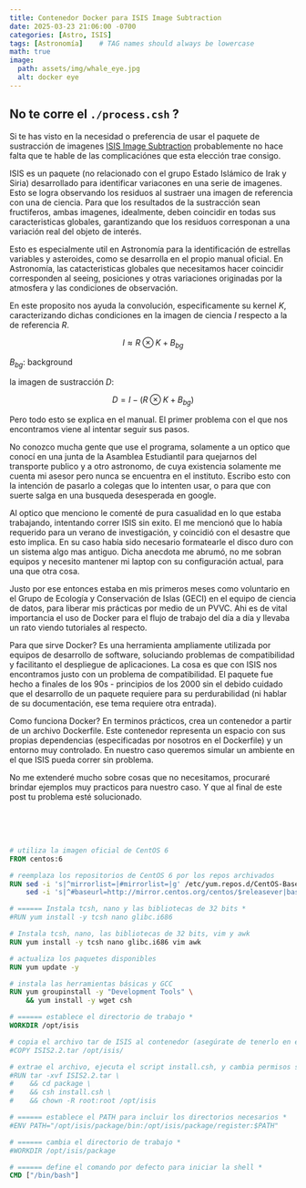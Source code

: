 ```yaml
---
title: Contenedor Docker para ISIS Image Subtraction
date: 2025-03-23 21:06:00 -0700
categories: [Astro, ISIS]
tags: [Astronomía]    # TAG names should always be lowercase
math: true
image:
  path: assets/img/whale_eye.jpg
  alt: docker eye
---
```


## No te corre el `./process.csh` ?

Si te has visto en la necesidad o preferencia de usar el paquete de sustracción de imagenes [ISIS Image Subtraction](https://www.iap.fr/useriap/alard/package.html) probablemente no hace falta que te hable de las complicaciónes que esta elección trae consigo. 

ISIS es un paquete (no relacionado con el grupo Estado Islámico de Irak y Siria) desarrollado para identificar variacones en una serie de imagenes. Esto se logra observando los residuos al sustraer una imagen de referencia con una de ciencia. Para que los resultados de la sustracción sean fructiferos, ambas imagenes, idealmente, deben coincidir en todas sus caracteristicas globales, garantizando que los residuos corresponan a una variación real del objeto de interés. 


Esto es especialmente util en Astronomía para la identificación de estrellas variables y asteroides, como se desarrolla en el propio manual oficial. En Astronomía, las catacteristicas globales que necesitamos hacer coincidir corresponden al seeing, posiciones y otras variaciones originadas por la atmosfera y las condiciones de observación.

En este proposito nos ayuda la convolución, especificamente su kernel $K$, caracterizando dichas condiciones en la imagen de ciencia $I$ respecto a la de referencia $R$.

$$
  I \approx R \otimes K + B_{bg}
$$

$B_{bg}$: background

la imagen de sustracción $D$: 

$$
  D = I - ( R \otimes K + B_{bg})
$$

Pero todo esto se explica en el manual. El primer problema con el que nos encontramos viene al intentar seguir sus pasos.

No conozco mucha gente que use el programa, solamente a un optico que conocí en una junta de la Asamblea Estudiantil para quejarnos del transporte publico y a otro astronomo, de cuya existencia solamente me cuenta mi asesor pero nunca se encuentra en el instituto. Escribo esto con la intención de pasarlo a colegas que lo intenten usar, o para que con suerte salga en una busqueda desesperada en google. 

Al optico que menciono le comenté de pura casualidad en lo que estaba trabajando, intentando correr ISIS sin exito. El me mencionó que lo había requerido para un verano de investigación, y coincidió con el desastre que esto implica. En su caso había sido necesario formatearle el disco duro con un sistema algo mas antiguo. Dicha anecdota me abrumó, no me sobran equipos y necesito mantener mi laptop con su configuración actual, para una que otra cosa. 

Justo por ese entonces estaba en mis primeros meses como voluntario en el Grupo de Ecología y Conservación de Islas (GECI) en el equipo de ciencia de datos, para liberar mis prácticas por medio de un PVVC. Ahi es de vital importancia el uso de Docker para el flujo de trabajo del día a día y llevaba un rato viendo tutoriales al respecto. 

Para que sirve Docker? Es una herramienta ampliamente utilizada por equipos de desarrollo de software, soluciando problemas de compatibilidad y facilitanto el despliegue de aplicaciones. La cosa es que con ISIS nos encontramos justo con un problema de compatibilidad. El paquete fue hecho a finales de los 90s - principios de los 2000 sin el debido cuidado que el desarrollo de un paquete requiere para su perdurabilidad (ni hablar de su documentación, ese tema requiere otra entrada). 

Como funciona Docker? En terminos prácticos, crea un contenedor a partir de un archivo Dockerfile. Este contenedor representa un espacio con sus propias dependencias (especificadas por nosotros en el Dockerfile) y un entorno muy controlado. En nuestro caso queremos simular un ambiente en el que ISIS pueda correr sin problema. 

No me extenderé mucho sobre cosas que no necesitamos, procuraré brindar ejemplos muy practicos para nuestro caso. Y que al final de este post tu problema esté solucionado. 

<br>
<br>
<br>


```dockerfile
# utiliza la imagen oficial de CentOS 6
FROM centos:6

# reemplaza los repositorios de CentOS 6 por los repos archivados
RUN sed -i 's|^mirrorlist=|#mirrorlist=|g' /etc/yum.repos.d/CentOS-Base.repo && \
    sed -i 's|^#baseurl=http://mirror.centos.org/centos/$releasever|baseurl=http://vault.centos.org/6.10|g' /etc/yum.repos.d/CentOS-Base.repo

# ====== Instala tcsh, nano y las bibliotecas de 32 bits *
#RUN yum install -y tcsh nano glibc.i686

# Instala tcsh, nano, las bibliotecas de 32 bits, vim y awk
RUN yum install -y tcsh nano glibc.i686 vim awk

# actualiza los paquetes disponibles
RUN yum update -y

# instala las herramientas básicas y GCC
RUN yum groupinstall -y "Development Tools" \
    && yum install -y wget csh

# ====== establece el directorio de trabajo *
WORKDIR /opt/isis

# copia el archivo tar de ISIS al contenedor (asegúrate de tenerlo en el mismo directorio que tu Dockerfile)
#COPY ISIS2.2.tar /opt/isis/

# extrae el archivo, ejecuta el script install.csh, y cambia permisos si es necesario
#RUN tar -xvf ISIS2.2.tar \
#    && cd package \
#    && csh install.csh \
#    && chown -R root:root /opt/isis

# ====== establece el PATH para incluir los directorios necesarios *
#ENV PATH="/opt/isis/package/bin:/opt/isis/package/register:$PATH"

# ====== cambia el directorio de trabajo *
#WORKDIR /opt/isis/package

# ====== define el comando por defecto para iniciar la shell *
CMD ["/bin/bash"]


```
